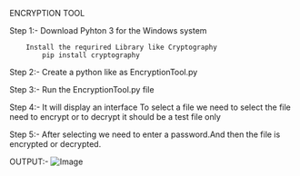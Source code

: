 ENCRYPTION TOOL 

Step 1:- 
        Download Pyhton 3 for the Windows system

        Install the requrired Library like Cryptography 
            pip install cryptography

Step 2:-
        Create a python like as EncryptionTool.py

Step 3:-
        Run the EncryptionTool.py file 

Step 4:-
        It will display an interface 
        To select a file 
            we need to select the file need to encrypt or to decrypt it should be a test file only
            
Step 5:-
        After selecting we need to enter a password.And then the file is encrypted or decrypted.


OUTPUT:-
![Image](https://github.com/user-attachments/assets/1e4f9608-6847-41a0-8e8a-bbde973c8e99)